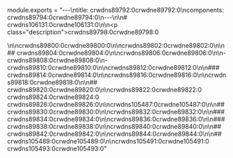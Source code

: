 module.exports = "---\ntitle: crwdns89792:0crwdne89792:0\ncomponents: crwdns89794:0crwdne89794:0\n---\n\n# crwdns106131:0crwdne106131:0\n\n<p class=\"description\">crwdns89798:0crwdne89798:0</p>\n\ncrwdns89800:0crwdne89800:0\n\ncrwdns89802:0crwdne89802:0\n\n## crwdns89804:0crwdne89804:0\n\ncrwdns89806:0crwdne89806:0\n\n- crwdns89808:0crwdne89808:0\n- crwdns89810:0crwdne89810:0\n\ncrwdns89812:0crwdne89812:0\n\n### crwdns89814:0crwdne89814:0\n\ncrwdns89816:0crwdne89816:0\n\ncrwdns89818:0crwdne89818:0\n\n## crwdns89820:0crwdne89820:0\n\ncrwdns89822:0crwdne89822:0 crwdns89824:0crwdne89824:0 crwdns89826:0crwdne89826:0\n\ncrwdns105487:0crwdne105487:0\n\n## crwdns89830:0crwdne89830:0\n\ncrwdns89832:0crwdne89832:0\n\n### crwdns89834:0crwdne89834:0\n\ncrwdns89836:0crwdne89836:0\n\n### crwdns89838:0crwdne89838:0\n\ncrwdns89840:0crwdne89840:0\n\n## crwdns89842:0crwdne89842:0\n\ncrwdns89844:0crwdne89844:0\n\n## crwdns105489:0crwdne105489:0\n\ncrwdns105491:0crwdne105491:0 crwdns105493:0crwdne105493:0"